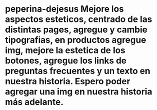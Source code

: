 # peperina-dejesus Mejore los aspectos esteticos, centrado de las distintas pages, agregue y cambie tipografias, en productos agregue img, mejore la estetica de los botones, agregue los links de preguntas frecuentes y un texto en nuestra historia. Espero poder agregar una img en nuestra historia más adelante.

